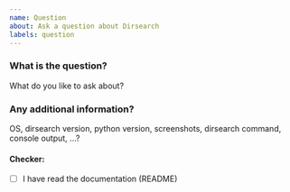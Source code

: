 ```yaml
---
name: Question
about: Ask a question about Dirsearch
labels: question
---
```


### What is the question?

What do you like to ask about?

### Any additional information?

OS, dirsearch version, python version, screenshots, dirsearch command, console output, ...?

#### Checker:
 - [ ] I have read the documentation (README)
